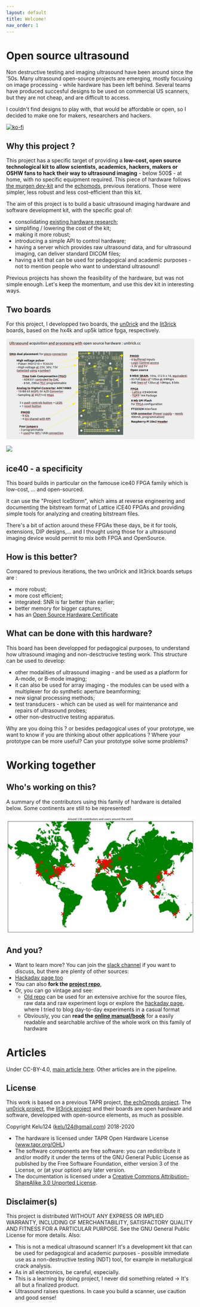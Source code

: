 ```yaml
---
layout: default
title: Welcome!
nav_order: 1
---
```



# Open source ultrasound


Non destructive testing and imaging ultrasound have been around since the '50s. Many ultrasound open-source projects are emerging, mostly focusing on image processing - while hardware has been left behind. Several teams have produced succesful designs to be used on commercial US scanners, but they are not cheap, and are difficult to access.


I couldn't find designs to play with, that would be affordable or open, so I decided to make one for makers, researchers and hackers.

[![ko-fi](https://www.ko-fi.com/img/githubbutton_sm.svg)](https://ko-fi.com/G2G81MT0G)

## Why this project ?

This project has a specific target of providing a __low-cost, open source technological kit to allow scientists, academics, hackers, makers or OSHW fans to hack their way to ultrasound imaging__ - below 500$ - at home, with no specific equipment required. This piece of hardware follows [the murgen dev-kit](https://github.com/kelu124/murgen-dev-kit) and the [echomods](https://github.com/kelu124/echomods/), previous iterations. Those were simpler, less robust and less cost-efficient than this kit.

The aim of this project is to build a basic ultrasound imaging hardware and software development kit, with the specific goal of:

- consolidating [existing hardware research](http://openhardware.metajnl.com/articles/10.5334/joh.2/);
- simplifing / lowering the cost of the kit;
- making it more robust;
- introducing a simple API to control hardware;
- having a server which provides raw ultrasound data, and for ultrasound imaging, can deliver standard DICOM files;
- having a kit that can be used for pedagogical and academic purposes - not to mention people who want to understand ultrasound!

Previous projects has shown the feasibility of the hardware, but was not simple enough. Let's keep the momentum, and use this dev kit in interesting ways.

## Two boards

For this project, I developped two boards, the [un0rick](un0rick.md) and the [lit3rick](lit3rick.md) boards, based on the hx4k and up5k lattice fpga, respectively.

![](https://raw.githubusercontent.com/kelu124/un0rick/master/images/un0rick_black.png)


![](https://raw.githubusercontent.com/kelu124/lit3rick/master/images/top.jpg)

## ice40 - a specificity

This board builds in particular on the famouse ice40 FPGA family which is low-cost, ... and open-sourced.

It can use the "Project IceStorm", which aims at reverse engineering and documenting the bitstream format of Lattice iCE40 FPGAs and providing simple tools for analyzing and creating bitstream files.

There's a bit of action around these FPGAs these days, be it for tools, extensions, DIP designs,... and I thought using those for a ultrasound imaging device would permit to mix both FPGA and OpenSource.



## How is this better?

Compared to previous iterations, the two un0rick and lit3rick boards setups are :

* more robust;
* more cost efficient;
* integrated: SNR is far better than earlier;
* better memory for bigger captures;
* has an [Open Source Hardware Certificate](http://certificate.oshwa.org/certification-directory/)

## What can be done with this hardware?

This board has been developped for pedagogical purposes, to understand how ultrasound imaging and non-desctrucive testing work. This structure can be used to develop:

* other modalities of ultrasound imaging - and be used as a platform for A-mode, or B-mode imaging; 
* it can also be used for array imaging - the modules can be used with a multiplexer for do synthetic aperture beamforming; 
* new signal processing methods;
* test transducers - which can be used as well for maintenance and repairs of ultrasound probes;
* other non-destructive testing apparatus.

Why are you doing this ? or besides pedagogical uses of your prototype, we want to know if you are thinking about other applications ? Where your prototype can be more useful? Can your prototype solve some problems? 

# Working together

## Who's working on this?

A summary of the contributors using this family of hardware is detailed below. Some continents are still to be represented!

![](https://raw.githubusercontent.com/kelu124/echomods/master/include/community/map.jpg)

## And you?

* Want to learn more? You can join the [slack channel](https://join.slack.com/t/usdevkit/shared_invite/zt-2g501obl-z53YHyGOOMZjeCXuXzjZow) if you want to discuss, but there are plenty of other sources:
* [Hackaday page too](https://hackaday.io/project/28375-un0rick-an-ice40-ultrasound-board)
* You can also __fork the [project repo](https://github.com/kelu124/un0rick/)__, 
* Or, you can go vintage and see:
  * [Old repo](https://github.com/kelu124/echomods/) can be used for an extensive archive for the source files, raw data and raw experiment logs or explore the [hackaday page](https://hackaday.io/project/9281-murgen-open-source-ultrasound-imaging), where I tried to blog day-to-day experiments in a casual format
  * Obviously, you can __read the [online manual/book](https://www.gitbook.com/book/kelu124/echomods/details)__ for a easily readable and searchable archive of the whole work on this family of hardware

# Articles

Under CC-BY-4.0, [main article here](https://openhardware.metajnl.com/articles/10.5334/joh.2/). Other articles are in the pipeline.

## License

This work is based on a previous TAPR project, [the echOmods project](https://github.com/kelu124/echomods/). The [un0rick project](https://github.com/kelu124/un0rick), the [lit3rick project](https://github.com/kelu124/lit3rick) and their boards are open hardware and software, developped with open-source elements, as much as possible.

Copyright Kelu124 (kelu124@gmail.com) 2018-2020

* The hardware is licensed under TAPR Open Hardware License (www.tapr.org/OHL)
* The software components are free software: you can redistribute it and/or modify it under the terms of the GNU General Public License as published by the Free Software Foundation, either version 3 of the License, or (at your option) any later version.
* The documentation is licensed under a [Creative Commons Attribution-ShareAlike 3.0 Unported License](http://creativecommons.org/licenses/by-sa/3.0/).


## Disclaimer(s)

This project is distributed WITHOUT ANY EXPRESS OR IMPLIED WARRANTY, INCLUDING OF MERCHANTABILITY, SATISFACTORY QUALITY AND FITNESS FOR A PARTICULAR PURPOSE. See the GNU General Public License for more details. Also:
* This is not a medical ultrasound scanner! It's a development kit that can be used for pedagogical and academic purposes - possible immediate use as a non-destructive testing (NDT) tool, for example in metallurgical crack analysis. 
* As in all electronics, be careful, especially.
* This is a learning by doing project, I never did something related -> It's all but a finalized product.
* Ultrasound raises questions. In case you build a scanner, use caution and good sense!

